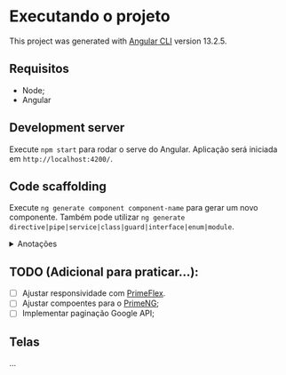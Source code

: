 # Executando o projeto

This project was generated with [Angular CLI](https://github.com/angular/angular-cli) version 13.2.5.

## Requisitos

- Node;
- Angular

## Development server

Execute `npm start` para rodar o serve do Angular. Aplicação será iniciada em `http://localhost:4200/`.

## Code scaffolding

Execute `ng generate component component-name` para gerar um novo componente. Também pode utilizar `ng generate directive|pipe|service|class|guard|interface|enum|module`.

<details>
<summary>Anotações </summary>

# Programação reativa

A programação reativa é um termo bastante conhecido que não está necessariamente vinculado ao um framework front-end (que é o caso do Angular).
Ela pode ser utilizada tanto no Fron-end quanto no Back-End, a pesar de ser um termo polêmico e possuir várias definições podemos dizer que é uma paradigma
de programação ou modelo de arquitetura que se refere à manipulação de fluxo de dados (strems) ou eventos de forma assíncrona. Ou seja, se existe assincronismo existe programação reativa por trás.
Existe um padrão de mercado muito popular que é o [ReactiveX](https://reactivex.io/).

O padrão Observer é a base da programação reativa. Algumas literaturas nomeia esse padrão de Pub/Sub (Publish/Subscribe)

## RxJS

RxJS é uma biblioteca que utiliza o modelo ReactiveX no JavaScript/TypeScript, essa lib é amplamente utilizada em Framworks Front-end como o Angular, por exemplo.

## Observable

Coleção de valores ou uma coleção de eventos futuros.

## Observer

Ideia de uma coleção de callback, consegue ouvir os valores entregues, mas para isso precisa se escrever nos Observables.

## Subscribre e Unsubscribe

```Typescript
	.subscribe({
				next: retornoAPI => console.log(retornoAPI),
				error: error => console.error(error), // Encerra o ciclo de vida do Observlable (complete não será chamado, coso exista o error)
				complete: () => console.log('Observable completado!'),
	});
```

O `subscribe` retorna um objeto do tipo `Subscription`que pode ser utilizado para desinscrição e liberação de recuros evitando _memory leak_

## Operadores RxJS

`Pipe`- Função que serve para agrupar múltiplos operadores. Não modifica o observable anterior.

`Tap` - Operador de serviços públicos. Usado para debugging. Não modifica o observable.

`Map` - Operador de transformação. Transforma o observable de acordo com a função passada. Retorna um observable modificado.

## Pipes Angular

Os pipes são formas de transformar valores. Por exemplo, para utilizar o pipe usamos o operado `|` em nosso template.
No exemplo logo a baixo mostramos uma data formatada por meio do pipe `date`.
`<p class="resultado">{{ livro.publishedDate | date: 'dd/MM/yyyy' }}</p>`
Há diversos outros pipes prontos que podem ser consultado na doc do Angular.
Mas também podemos criar nossos próprios pipes!

### Criando nosso pipes

A seguir estamos criando um pipe que dado uma listra de autores de determinado exemplar, será retornado apenas o primeiro autor.

```Typescript
// Criando o pipe autoria
import { Pipe, PipeTransform } from '@angular/core';

@Pipe({
	name: 'autoria',
})
export class AutoriaPipe implements PipeTransform {
	transform(autoria: string[]): string {
		if (autoria) {
			return autoria[0];
		}
		return '';
	}
}
```

```HTML
<!-- Utilizando pipe autoria-->
<p class="resultado">{{ livro.authors | autoria }}</p>

```

Além disso podemos encadiar pipes, exemplo: `<p class="resultado">{{ livro.authors | autoria | slice: 0 : 2 }}</p>` estamos limitando o nome do autor apenas a dois char.

### Pipe `async`

Há uma maneira muito popular de utilizar o observable no template do seu componente (view). Podemos fazer isso com pipe `async`. Veja um exemplo:
Compoenente:

```TypeScript
livrosEncontrados$ = this.campoBusca.valueChanges.pipe(
		debounceTime(DELAY_BUSCA),
		filter((valorDigital: string) => valorDigital.length >= TAMANHO_MIN_BUSCA), // filtrando para buscar apenas com 3 ou mais char
		distinctUntilChanged(),
		switchMap(valorDigitado => this.serviceGoogleAPIBook.buscar(valorDigitado)),
		tap(resp => console.log(resp)),
		map(items => items && this.parseToLivros(items))
	);
```

View, note como estamos nos referindo o observable `livrosEncontrados$` criado no controller:

```HTML
		<div
		class="container-card"
		*ngIf="livrosEncontrados$ | async as listaLivros; else telaInicial">
		<div *ngFor="let livro of listaLivros">
			<app-livro [livro]="livro"></app-livro>
		</div>
	</div>
```

- O pipe async é utilizado no angular para facilitar o uso de observables na aplicação;
- Utilizando essa abordagem do lado da view, o próprio Angular será capaz de se inscrever e de desinscrever do observable;
- Além disso estamos criando uma variável listaLivros no próprio template;
- O pipe async se inscreve em um Observable e retorna o último valor que emitiu. Quando um novo valor é emitido, o pipe async marca o componente a ser verificado quanto a alterações.

## Operadores RX

Há diversos operadores RxJS que podemos utilizar, a baixo está alguns dos operadores que são bastante utilizados.

- `map`-> Muito semelhante ao map que já conhecemos no JS da programação funcional do

  > Aplica uma determinada função a cada valor emitido pelo Observável de origem e emite os valores resultantes como um Observável.

- `tap` -> Para finalidade de Debug, ou seja, para depurar o fluxo do observável.
  > Não altera os dados.
- `switchMap` -> Utilizado para pegar o último valor emitido, Exemplo: vários clicks (recupera só último). A ideia desse operador é trocar os valores e passar ao servidor **só o último valor**: A -> B -> C -> D (apenas o D será o valor passado), `D`. Desconsidera os valores anteriores `A,B,C`
  > Projeta cada valor de origem em um Observável que é mesclado no Observável de saída, emitindo valores apenas do Observável projetado mais recentemente.
- `distinctUntilChanged`

  > Retorna um resultado Observável que emite todos os valores enviados pelo observável de origem se eles forem distintos em comparação com o último valor que o resultado observável emitiu.

- `filter` -> Mesma lógica do `filter` do Javascript/Typescript

  > Filtre os itens emitidos pela fonte Observável emitindo apenas aqueles que satisfazem um predicado especificado.

- `debounceTime`

  > Emite uma notificação da fonte Observável somente após um determinado intervalo de tempo ter passado sem outra emissão de fonte.

- `catchError` -> para lidar com erros no fluxo dos observables

  > Com o operador catchError, é possível capturar o erro que ocorreu, inserir uma lógica adicional para mostrar uma mensagem de erro para a pessoa usuária, por exemplo, e, utilizando o throwError, é possível retornar um novo observable.

### Busca type ahead

Imagine que você deseje implementar uma busca **type ahead**, ou seja, igual acontece com os motores de busca, enquanto você digita a busca será realizada.

Aqui precisamos considerar algumas coisa:

1. Só podemos realizar a busca quando o usuário digitar uma quantidade significativa de caracteres, digamos que `[chars...] >= 3`, caso contrário a busca fica muito genérica;

2. Não devemos realizar a mesma busca duas vezes. Exemplo: suponha que usuário digitou 'banana' -> (REQUEST) a busca foi feita -> depois vocÊ apagou o último 'a' -> depois digitou o 'a' novamente, ou seja, nossa palavra continua sendo 'banana'!. Mas os dados já foram buscados, logo não precisamos uma segunda request.;

3. Precisamos de um _delay_ para acompanhar o ritmo de digitação do usuários;

4. Assim que os dados forem retornados, iremos transformá-lo;

5. Também precisamos de um log do nosso fluxo;

6. Não queremos que toda letra que usuário digite seja feita uma REQUEST;

7. Tratar erros quando não for possível realizar a busca.

Veja o exemplo da busca abaixo, onde cada linha comentada satisfaz os intens que mencionamos anteriormente:

```typescript
// Conjunto de operadores para uma busca type ahead
livrosEncontrados$ = this.campoBusca.valueChanges.pipe(
	debounceTime(DELAY_BUSCA), // constante para o Delay (item 3)
	filter((valorDigital: string) => valorDigital.length >= TAMANHO_MIN_BUSCA), // evitando busca genéricas (item 1)
	distinctUntilChanged(), // evitando busca repetidas (item 2)
	switchMap(valorDigitado => this.serviceGoogleAPIBook.buscar(valorDigitado)), // realiza request panas para o último item digitado (item 6)
	tap(resp => console.log(resp)), // Depurando o fluxo (item 5)
	map(items => items && this.parseToLivros(items)), // Aplicando um transformação nos dados retornado(item 4)
	catchError(() => {
		// Trata o erro caso ocorra algum erro, exemplo sem internet. (item 7)
		this.mensagemErro = 'Ops, ocorreu um erro. Recarregue a aplicação!';
		return EMPTY; // callback de inscrição para quando não queremos utilizar o error.
	})
);
```

Nota: A ordem dos operadores agrupados dentro do `pipe(...)` IMPORTA!

</details>

## TODO (Adicional para praticar...):
- [ ] Ajustar responsividade com [PrimeFlex](https://primeflex.org/).
- [ ] Ajustar compoentes para o [PrimeNG](https://primeng.org/);
- [ ] Implementar paginação Google API;

## Telas
...
